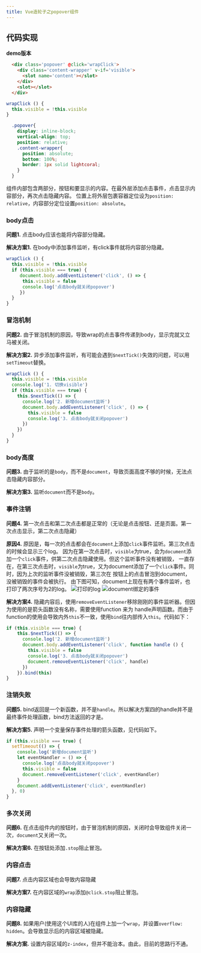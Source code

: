 ```yaml
---
title: Vue造轮子之popover组件
---
```


## 代码实现
**demo版本**
```html
  <div class='popover' @click='wrapClick'>
    <div class='content-wrapper' v-if='visible'>
      <slot name='content'></slot>
    </div>
    <slot></slot>
  </div>
```
```javascript
wrapClick () {
  this.visible = !this.visible
}
```
```scss
  .popover{
    display: inline-block;
    vertical-align: top;
    position: relative;
    .content-wrapper{
      position: absolute;
      bottom: 100%;
      border: 1px solid lightcoral;
    }
  }
```
组件内部包含两部分，按钮和要显示的内容。在最外层添加点击事件，点击显示内容部分，再次点击隐藏内容。
位置上将外层包裹容器定位设为`position: relative`，内容部分定位设置`position: absolute`。

### body点击
**问题1.** 点击body应该也能将内容部分隐藏。

**解决方案1.** 在body中添加事件监听，有click事件就将内容部分隐藏。
```javascript
wrapClick () {
  this.visible = !this.visible
  if (this.visible === true) {
     document.body.addEventListener('click', () => {
      this.visible = false
      console.log('点击body就关闭popover')
     })
  } 
}
```

### 冒泡机制
**问题2.** 由于冒泡机制的原因，导致wrap的点击事件传递到body，显示完就又立马被关闭。

**解决方案2.** 异步添加事件监听，有可能会遇到`$nextTick()`失效的问题，可以用`setTimeout`替换。
```javascript
wrapClick () {
  this.visible = !this.visible
  console.log('1. 切换visible')
  if (this.visible === true) {
    this.$nextTick(() => {
      console.log('2. 新增document监听')
      document.body.addEventListener('click', () => {
        this.visible = false
        console.log('3. 点击body就关闭popover')
      })
    })
  } 
}
```

### body高度
**问题3.** 由于监听的是`body`，而不是`document`，导致页面高度不够的时候，无法点击隐藏内容部分。

**解决方案3.** 监听`document`而不是`body`。

### 事件注销
**问题4.** 第一次点击和第二次点击都是正常的（无论是点击按钮、还是页面。第一次点击显示，第二次点击隐藏）

**原因4.** 原因是，每一次的点击都会在`document`上添加`click`事件监听。第三次点击的时候会显示三个log。
因为在第一次点击时，`visible`为true，会为`document`添加一个`click`事件，供第二次点击隐藏使用。但这个监听事件没有被销毁，
一直存在，在第三次点击时，`visible`为true，又为document添加了一个`click`事件。同时，因为上次的监听事件没被销毁，第三次在
按钮上的点击冒泡到document，没被销毁的事件会被执行。
由下图可知，document上现在有两个事件监听，也打印了两次序号为2的log。
![打印的log](https://i.loli.net/2020/06/05/qtVPap7XWDGRM1u.png)
![document绑定的事件](https://i.loli.net/2020/06/05/mdFvkXONZwhtHJy.png)

**解决方案4.** 隐藏内容后，使用`removeEventListener`移除刚刚的事件监听器。但因为使用的是箭头函数没有名称，需要使用function 来为
handle声明函数。而由于function的使用会导致内外`this`不一致，使用`bind`往内部传入`this`。代码如下：
```javascript
if (this.visible === true) {
    this.$nextTick(() => {
      console.log('2. 新增document监听')
      document.body.addEventListener('click', function handle () {
        this.visible = false
        console.log('3. 点击body就关闭popover')
        document.removeEventListener('click', handle)
      })
    }).bind(this)
} 
```

### 注销失败
**问题5.** bind返回是一个新函数，并不是`handle`。所以解决方案四的handle并不是最终事件处理函数，bind方法返回的才是。

**解决方案5.** 声明一个变量保存事件处理的箭头函数，见代码如下。
```javascript
if (this.visible === true) {
  setTimeout(() => {
    console.log('新增document监听')
    let eventHandler = () => {
      console.log('点击body就关闭popover')
      this.visible = false
      document.removeEventListener('click', eventHandler)
    }
    document.addEventListener('click', eventHandler)
  }, 0)
}
```

### 多次关闭
**问题6.** 在点击组件内的按钮时，由于冒泡机制的原因，关闭时会导致组件关闭一次，`document`又关闭一次。

**解决方案6.** 在按钮处添加`.stop`阻止冒泡。

### 内容点击
**问题7.** 点击内容区域也会导致内容隐藏

**解决方案7.** 在内容区域的`wrap`添加`@click.stop`阻止冒泡。

### 内容隐藏
**问题8.** 如果用户(使用这个UI库的人)在组件上加一个`wrap`，并设置`overflow: hidden`。会导致显示后的内容区域被隐藏。

**解决方案.** 设置内容区域的`z-index`，但并不能治本。由此，目前的思路行不通。